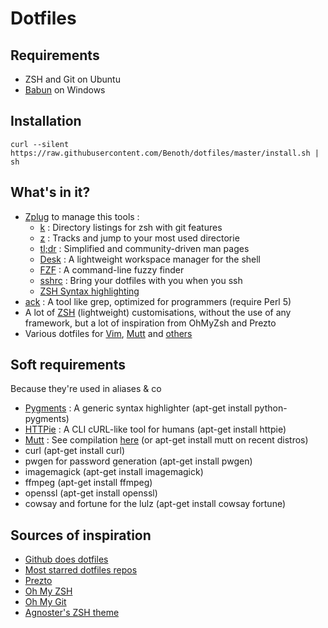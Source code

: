 # Dotfiles

## Requirements
- ZSH and Git on Ubuntu
- [Babun](http://babun.github.io/) on Windows


## Installation
```
curl --silent https://raw.githubusercontent.com/Benoth/dotfiles/master/install.sh | sh
```


## What's in it?
- [Zplug](https://git.io/zplug) to manage this tools :
  - [k](https://github.com/rimraf/k) : Directory listings for zsh with git features
  - [z](https://github.com/rupa/z) : Tracks and jump to your most used directorie
  - [tl;dr](https://github.com/raylee/tldr) : Simplified and community-driven man pages
  - [Desk](https://github.com/jamesob/desk) : A lightweight workspace manager for the shell
  - [FZF](https://github.com/junegunn/fzf) : A command-line fuzzy finder
  - [sshrc](https://github.com/Russell91/sshrc) : Bring your dotfiles with you when you ssh
  - [ZSH Syntax highlighting](https://github.com/zsh-users/zsh-syntax-highlighting)
- [ack](http://beyondgrep.com/) : A tool like grep, optimized for programmers (require Perl 5)
- A lot of [ZSH](https://github.com/Benoth/dotfiles/tree/master/zsh) (lightweight) customisations, without the use of any framework, but a lot of inspiration from OhMyZsh and Prezto
- Various dotfiles for [Vim](https://github.com/Benoth/dotfiles/tree/master/vim), [Mutt](https://github.com/Benoth/dotfiles/tree/master/mutt) and [others](https://github.com/Benoth/dotfiles/tree/master/others)


## Soft requirements
Because they're used in aliases & co
- [Pygments](http://pygments.org/) : A generic syntax highlighter (apt-get install python-pygments)
- [HTTPie](https://github.com/jkbrzt/httpie) : A CLI cURL-like tool for humans (apt-get install httpie)
- [Mutt](http://www.mutt.org/) : See compilation [here](https://github.com/Benoth/dotfiles/blob/master/mutt/muttrc.symlink#L1) (or apt-get install mutt on recent distros)
- curl (apt-get install curl)
- pwgen for password generation (apt-get install pwgen)
- imagemagick (apt-get install imagemagick)
- ffmpeg (apt-get install ffmpeg)
- openssl (apt-get install openssl)
- cowsay and fortune for the lulz (apt-get install cowsay fortune)


## Sources of inspiration
- [Github does dotfiles](http://dotfiles.github.io/)
- [Most starred dotfiles repos](https://github.com/search?langOverride=&language=&o=desc&q=dotfiles&repo=&s=stars&start_value=1&type=Repositories&utf8=%E2%9C%93)
- [Prezto](https://github.com/sorin-ionescu/prezto)
- [Oh My ZSH](https://github.com/robbyrussell/oh-my-zsh)
- [Oh My Git](https://github.com/arialdomartini/oh-my-git)
- [Agnoster's ZSH theme](https://gist.github.com/agnoster/3712874)

